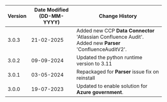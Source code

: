 | **Version** | **Date Modified (DD-MM-YYYY)** | **Change History**                                    |
|-------------|--------------------------------|-------------------------------------------------------|
| 3.0.3       | 21-02-2025                     | Added new CCP **Data Connector** 'Atlassian Confluence Audit'.<br/>Added new **Parser** 'ConfluenceAuditV2'.           |
| 3.0.2       | 09-09-2024                     | Updated the python runtime version to 3.11            |
| 3.0.1       | 03-05-2024                     | Repackaged for **Parser** issue fix on reinstall   	   |
| 3.0.0       | 19-07-2023                     | Updated to enable solution for **Azure government**.  |